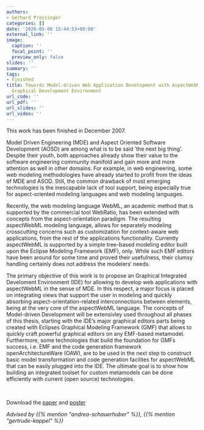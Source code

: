 ```yaml
---
authors:
- Gerhard Preisinger
categories: []
date: '2020-05-08 15:44:53+00:00'
external_link: ''
image:
  caption: ''
  focal_point: ''
  preview_only: false
slides: ''
summary: ''
tags:
- Finished
title: Towards Model-driven Web Application Development with AspectWebML - An Integrated
  Graphical Development Environment
url_code: ''
url_pdf: ''
url_slides: ''
url_video: ''
---
```


This work has been finished in December 2007.

Model Driven Engineering (MDE) and Aspect Oriented Software Development (AOSD) are among what is to be said ’the next big thing’. Despite their youth, both approaches already show their value to the software engineering community manifold and gain more and more attention as well in other domains. For example, in web engineering, some web modeling methodologies have already started to profit from the ideas of MDE and ASOD. Still, the common drawback of most emerging technologies is the inescapable lack of tool support, being especially true for aspect-oriented modeling languages and web modeling languages.

Recently, the web modeling language WebML, an academic method that is supported by the commercial tool WebRatio, has been extended with concepts from the aspect-orientation paradigm. The resulting aspectWebML modeling language, allows for separately modeling crosscutting concerns such as customization for context-aware web applications, from the rest of the applications functionality. Currently aspectWebML is supported by a simple tree-based modeling editor built upon the Eclipse Modeling Framework (EMF), only. While such EMF editors have been around for some time and proved their usefulness, their clumsy handling certainly does not address the modelers‘ needs.

The primary objective of this work is to propose an Graphical Integrated Develoment Environment (IDE) for allowing to develop web applications with aspectWebML in the sense of MDE. In this respect, a major focus is placed on integrating views that support the user in modeling and quickly absorbing aspect-orientation-related interconnections between elements, being at the very core of the aspectWebML language. The concepts of Model-driven Development will be extensivley used throughout all phases of this thesis, starting with the IDE’s major graphical editors parts being created with Eclipses Graphical Modeling Framework (GMF) that allows to quickly craft powerful graphical editors on any EMF-based metamodel. Furthermore, some technologies that build the foundation for GMFs success, i.e. EMF and the code generation framework openArchitectureWare (OAW), are to be used in the next step to construct basic model transformation and code generation facilites for aspectWebML that can be easily plugged into the IDE. The ultimate goal is to show how building an integrated toolset for custom metamodels can be done efficiently with current (open source) technologies.

&nbsp;

 Download the [paper](https://www.big.tuwien.ac.at/app/uploads/2016/10/Preisinger_paper.pdf) and [poster](https://www.big.tuwien.ac.at/app/uploads/2016/10/Preisinger_poster.pdf)

*Advised by {{% mention "andrea-schauerhuber" %}}, {{% mention "gertrude-kappel" %}}*